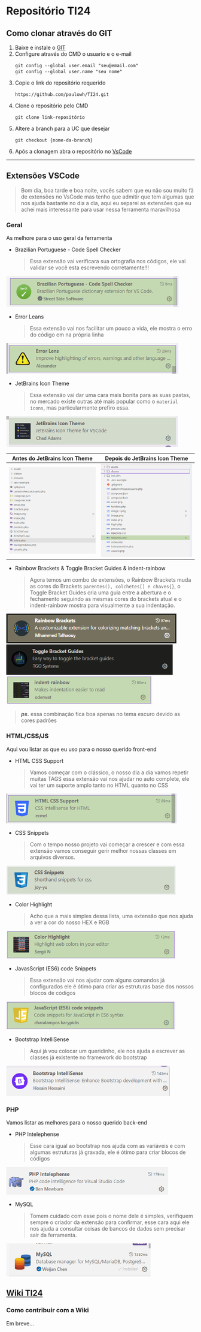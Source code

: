 # Repositório TI24

## Como clonar através do GIT
1. Baixe e instale o [GIT](https://git-scm.com/)
2. Configure através do CMD o usuario e o e-mail
    ```git
    git config --global user.email "seu@email.com"
    git config --global user.name "seu nome"
    ```
3. Copie o link do repositório requerido
    ```git
    https://github.com/paulowh/TI24.git
    ```
4. Clone o repositório pelo CMD
    ```git
    git clone link-repositório
    ```
5. Altere a branch para a UC que desejar
    ```git
    git checkout {nome-da-branch}
    ```
6. Após a clonagem abra o repositório no [VsCode](https://code.visualstudio.com/)

***

## Extensões VSCode
> Bom dia, boa tarde e boa noite, vocês sabem que eu não sou muito fã de extensões no VsCode mas tenho que admitir que tem algumas que nos ajuda bastante no dia a dia, aqui eu separei as extensões que eu achei mais interessante para usar nessa ferramenta maravilhosa

### Geral

As melhore para o uso geral da ferramenta

- Brazilian Portuguese - Code Spell Checker 
    > Essa extensão vai verificara sua ortografia nos códigos, ele vai validar se você esta escrevendo corretamente!!!
    
![Brazilian Portuguese - Code Spell Checker](./img/image.png)

- Error Leans
    > Essa extensão vai nos facilitar um pouco a vida, ele mostra o erro do código em na própria linha
    
![Error Lens](./img/image-4.png)

- JetBrains Icon Theme
    > Essa extensão vai dar uma cara mais bonita para as suas pastas, no mercado existe outras até mais popular como o `material icons`, mas particularmente prefiro essa.

![JetBrains Icon Theme](./img/image-3.png)

| Antes do JetBrains Icon Theme | Depois do JetBrains Icon Theme |
|---------|--------|
| ![Antes do JetBrains Icon Theme](./img/image-1.png) | ![Depois do JetBrains Icon Theme](./img/image-2.png) |

- Rainbow Brackets & Toggle Bracket Guides & indent-rainbow
    > Agora temos um combo de extensões, o Rainbow Brackets muda as cores do Brackets `parentes(), colchetes[] e chaves{}`, o Toggle Bracket Guides cria uma guia entre a abertura e o fechamento seguindo as mesmas cores do brackets atual e  o indent-rainbow mostra para visualmente a sua indentação.
  
![Rainbow Brackets](./img/image-5.png)
![Toggle Bracket Guides](./img/image-6.png)
![indent-rainbow](./img/image-15.png)

> ***ps.*** essa combinação fica boa apenas no tema escuro devido as cores padrões
    
### HTML/CSS/JS

Aqui vou listar as que eu uso para o nosso querido front-end

- HTML CSS Support
    > Vamos começar com o clássico, o nosso dia a dia vamos repetir muitas TAGS essa extensão vai nos ajudar no auto complete, ele vai ter um suporte amplo tanto no HTML quanto no CSS
 
![HTML CSS Support](./img/image-7.png)

- CSS Snippets
    > Com o tempo nosso projeto vai começar a crescer e com essa extensão vamos conseguir gerir melhor nossas classes em arquivos diversos. 

![CSS Snippets](./img/image-8.png)

- Color Highlight
    > Acho que a mais simples dessa lista, uma extensão que nos ajuda a ver a cor do nosso HEX e RGB

![Color Highlight](./img/image-10.png)

- JavasScript (ES6) code Snippets
    > Essa extensão vai nos ajudar com alguns comandos já configurados ele é ótimo para criar as estruturas base dos nossos blocos de códigos

![JavasScript (ES6) code Snippets](./img/image-11.png)

- Bootstrap IntelliSense
    > Aqui já vou colocar um queridinho, ele nos ajuda a escrever as classes já existente no framework do bootstrap

![Bootstrap IntelliSense](./img/image-12.png)

### PHP

Vamos listar as melhores para o nosso querido back-end

- PHP Intelephense
    > Esse cara igual ao bootstrap nos ajuda com as variáveis e com algumas estruturas já gravada, ele é ótimo para criar blocos de códigos

![PHP Intelephense](./img/image-13.png)

- MySQL
    > Tomem cuidado com esse pois o nome dele é simples, verifiquem sempre o criador da extensão para confirmar, esse cara aqui ele nos ajuda a consultar coisas de bancos de dados sem precisar sair da ferramenta.

![MySQL](./img/image-14.png)

## [Wiki TI24](https://github.com/paulowh/TI24/wiki)

### Como contribuir com a Wiki

Em breve...
